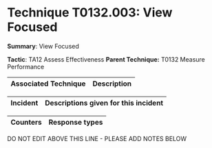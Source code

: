 # Technique T0132.003: View Focused

**Summary**: View Focused

**Tactic**: TA12 Assess Effectiveness **Parent Technique:** T0132 Measure Performance


| Associated Technique | Description |
| --------- | ------------------------- |



| Incident | Descriptions given for this incident |
| -------- | -------------------- |



| Counters | Response types |
| -------- | -------------- |


DO NOT EDIT ABOVE THIS LINE - PLEASE ADD NOTES BELOW